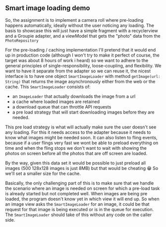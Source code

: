 ## Smart image loading demo

So, the assignment is to implement a camera roll where pre-loading happens automatically,
ideally without the user noticing any loading. The basis to showcase this will just have a simple
fragment with a recyclerview and a Groupie adapter, and a viewModel that gets the "photo" data
from the `PhotoRepository`

For the pre-loading / caching implementation I'll pretend that it would end up in production code
(although I won't try to make it perfect of course, the target was about 8 hours of work i heard)
so we want to adhere to the general principles of single-responsibility, loose-coupling, and flexibility.
We want to have it separate from the adapter so we can reuse it,
the nicest interface is to have one object `SmartImageLoader` with method `getImage(url: String)`
that returns the image asynchronously either from the web or the cache.
This `SmartImageLoader` consists of:
- an `ImageLoader` that actually downloads the image from a url
- a cache where loaded images are retained
- a download queue that can throttle API requests
- a pre load strategy that will start downloading images before they are needed.

This pre load strategy is what will actually make sure the user doesn't see any loading.
For this it needs access to the adapter because it needs to know what images might be needed soon.
It can also listen to fling events, because if a user flings very fast
we wont be able to preload everything on time and when the fling stops we don't want to wait with
showing the photos on screen before all the photos that are off screen are loaded.

By the way, given this data set it would be possible to just preload all images
(500 128x128 images is just 8MB) but that would be cheating 😁 So we'll set a smaller size for the cache.

Basically, the only challenging part of this is to make sure that we handle the scenario where an
image is needed on screen for which a pre-load task is already started but not completed well.
When images are being pre loaded, the program doesn't know yet in which view it will end up.
So when an image view asks the `SmartImageLoader` for an image, it could be that request for that
image is being executed or is in the queue for execution.
The `SmartImageLoader` should take of this without any code on the caller side.

